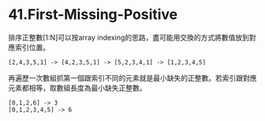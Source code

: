 # 41.First-Missing-Positive

排序正整數[1:N]可以按array indexing的思路，盡可能用交換的方式將數值放到對應索引位置。

```
[2,4,3,5,1] -> [4,2,3,5,1] -> [5,2,3,4,1] -> [1,2,3,4,5]
```

再遍歷一次數組抓第一個跟索引不同的元素就是最小缺失的正整數。若索引跟對應元素都相等，取數組長度為最小缺失正整數。

```
[0,1,2,6] -> 3
[0,1,2,3,4,5] -> 6
```
